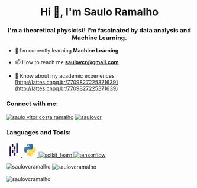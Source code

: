 <h1 align="center">Hi 👋, I'm Saulo Ramalho</h1>
<h3 align="center">I'm a theoretical physicist! I'm fascinated by data analysis and Machine Learning.</h3>

<!--<p align="left"> <img src="https://komarev.com/ghpvc/?username=saulovcramalho&label=Profile%20views&color=0e75b6&style=flat" alt="saulovcramalho" /> </p>-->

- 🌱 I’m currently learning **Machine Learning**

- 📫 How to reach me **saulovcr@gmail.com**

- 📄 Know about my academic experiences [http://lattes.cnpq.br/7709827225371639](http://lattes.cnpq.br/7709827225371639)

<h3 align="left">Connect with me:</h3>
<p align="left">
<a href="https://www.linkedin.com/in/saulo-vitor-costa-ramalho-65596354/" target="blank"><img align="center" src="https://raw.githubusercontent.com/rahuldkjain/github-profile-readme-generator/master/src/images/icons/Social/linked-in-alt.svg" alt="saulo vitor costa ramalho" height="30" width="40" /></a>
<a href="https://instagram.com/saulovcr" target="blank"><img align="center" src="https://raw.githubusercontent.com/rahuldkjain/github-profile-readme-generator/master/src/images/icons/Social/instagram.svg" alt="saulovcr" height="30" width="40" /></a>
</p>

<h3 align="left">Languages and Tools:</h3>
<p align="left"> <a href="https://pandas.pydata.org/" target="_blank" rel="noreferrer"> <img src="https://raw.githubusercontent.com/devicons/devicon/2ae2a900d2f041da66e950e4d48052658d850630/icons/pandas/pandas-original.svg" alt="pandas" width="40" height="40"/> </a> <a href="https://www.python.org" target="_blank" rel="noreferrer"> <img src="https://raw.githubusercontent.com/devicons/devicon/master/icons/python/python-original.svg" alt="python" width="40" height="40"/> </a> <a href="https://scikit-learn.org/" target="_blank" rel="noreferrer"> <img src="https://upload.wikimedia.org/wikipedia/commons/0/05/Scikit_learn_logo_small.svg" alt="scikit_learn" width="40" height="40"/> </a> <a href="https://www.tensorflow.org" target="_blank" rel="noreferrer"> <img src="https://www.vectorlogo.zone/logos/tensorflow/tensorflow-icon.svg" alt="tensorflow" width="40" height="40"/> </a> </p>

<p><img align="left" src="https://github-readme-stats.vercel.app/api/top-langs?username=saulovcramalho&show_icons=true&locale=en&layout=compact" alt="saulovcramalho" /></p>

<p>&nbsp;<img align="center" src="https://github-readme-stats.vercel.app/api?username=saulovcramalho&show_icons=true&locale=en" alt="saulovcramalho" /></p>

<p><img align="center" src="https://github-readme-streak-stats.herokuapp.com/?user=saulovcramalho&" alt="saulovcramalho" /></p>

